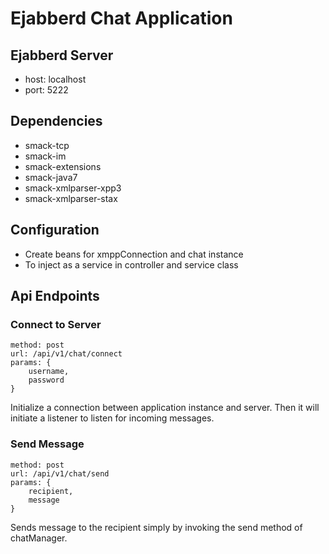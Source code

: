 # Ejabberd Chat Application

## Ejabberd Server
* host: localhost
* port: 5222

## Dependencies
* smack-tcp
* smack-im
* smack-extensions
* smack-java7
* smack-xmlparser-xpp3
* smack-xmlparser-stax

## Configuration
* Create beans for xmppConnection and chat instance
* To inject as a service in controller and service class

## Api Endpoints
### Connect to Server
```
method: post
url: /api/v1/chat/connect
params: {
    username,
    password
}
```
Initialize a connection between application instance and server.
Then it will initiate a listener to listen for incoming messages.
### Send Message
```
method: post
url: /api/v1/chat/send
params: {
    recipient,
    message
}
```
Sends message to the recipient simply by invoking the send method of chatManager.
